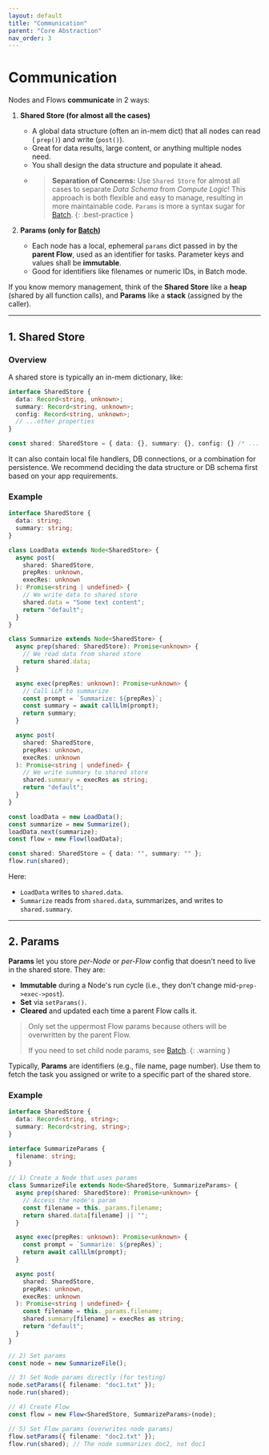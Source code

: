```yaml
---
layout: default
title: "Communication"
parent: "Core Abstraction"
nav_order: 3
---
```


# Communication

Nodes and Flows **communicate** in 2 ways:

1. **Shared Store (for almost all the cases)**

   - A global data structure (often an in-mem dict) that all nodes can read ( `prep()`) and write (`post()`).
   - Great for data results, large content, or anything multiple nodes need.
   - You shall design the data structure and populate it ahead.
   - > **Separation of Concerns:** Use `Shared Store` for almost all cases to separate _Data Schema_ from _Compute Logic_! This approach is both flexible and easy to manage, resulting in more maintainable code. `Params` is more a syntax sugar for [Batch](./batch.md).
     > {: .best-practice }

2. **Params (only for [Batch](./batch.md))**
   - Each node has a local, ephemeral `params` dict passed in by the **parent Flow**, used as an identifier for tasks. Parameter keys and values shall be **immutable**.
   - Good for identifiers like filenames or numeric IDs, in Batch mode.

If you know memory management, think of the **Shared Store** like a **heap** (shared by all function calls), and **Params** like a **stack** (assigned by the caller).

---

## 1. Shared Store

### Overview

A shared store is typically an in-mem dictionary, like:

```typescript
interface SharedStore {
  data: Record<string, unknown>;
  summary: Record<string, unknown>;
  config: Record<string, unknown>;
  // ...other properties
}

const shared: SharedStore = { data: {}, summary: {}, config: {} /* ... */ };
```

It can also contain local file handlers, DB connections, or a combination for persistence. We recommend deciding the data structure or DB schema first based on your app requirements.

### Example

```typescript
interface SharedStore {
  data: string;
  summary: string;
}

class LoadData extends Node<SharedStore> {
  async post(
    shared: SharedStore,
    prepRes: unknown,
    execRes: unknown
  ): Promise<string | undefined> {
    // We write data to shared store
    shared.data = "Some text content";
    return "default";
  }
}

class Summarize extends Node<SharedStore> {
  async prep(shared: SharedStore): Promise<unknown> {
    // We read data from shared store
    return shared.data;
  }

  async exec(prepRes: unknown): Promise<unknown> {
    // Call LLM to summarize
    const prompt = `Summarize: ${prepRes}`;
    const summary = await callLlm(prompt);
    return summary;
  }

  async post(
    shared: SharedStore,
    prepRes: unknown,
    execRes: unknown
  ): Promise<string | undefined> {
    // We write summary to shared store
    shared.summary = execRes as string;
    return "default";
  }
}

const loadData = new LoadData();
const summarize = new Summarize();
loadData.next(summarize);
const flow = new Flow(loadData);

const shared: SharedStore = { data: "", summary: "" };
flow.run(shared);
```

Here:

- `LoadData` writes to `shared.data`.
- `Summarize` reads from `shared.data`, summarizes, and writes to `shared.summary`.

---

## 2. Params

**Params** let you store _per-Node_ or _per-Flow_ config that doesn't need to live in the shared store. They are:

- **Immutable** during a Node's run cycle (i.e., they don't change mid-`prep->exec->post`).
- **Set** via `setParams()`.
- **Cleared** and updated each time a parent Flow calls it.

> Only set the uppermost Flow params because others will be overwritten by the parent Flow.
>
> If you need to set child node params, see [Batch](./batch.md).
> {: .warning }

Typically, **Params** are identifiers (e.g., file name, page number). Use them to fetch the task you assigned or write to a specific part of the shared store.

### Example

```typescript
interface SharedStore {
  data: Record<string, string>;
  summary: Record<string, string>;
}

interface SummarizeParams {
  filename: string;
}

// 1) Create a Node that uses params
class SummarizeFile extends Node<SharedStore, SummarizeParams> {
  async prep(shared: SharedStore): Promise<unknown> {
    // Access the node's param
    const filename = this._params.filename;
    return shared.data[filename] || "";
  }

  async exec(prepRes: unknown): Promise<unknown> {
    const prompt = `Summarize: ${prepRes}`;
    return await callLlm(prompt);
  }

  async post(
    shared: SharedStore,
    prepRes: unknown,
    execRes: unknown
  ): Promise<string | undefined> {
    const filename = this._params.filename;
    shared.summary[filename] = execRes as string;
    return "default";
  }
}

// 2) Set params
const node = new SummarizeFile();

// 3) Set Node params directly (for testing)
node.setParams({ filename: "doc1.txt" });
node.run(shared);

// 4) Create Flow
const flow = new Flow<SharedStore, SummarizeParams>(node);

// 5) Set Flow params (overwrites node params)
flow.setParams({ filename: "doc2.txt" });
flow.run(shared); // The node summarizes doc2, not doc1
```
